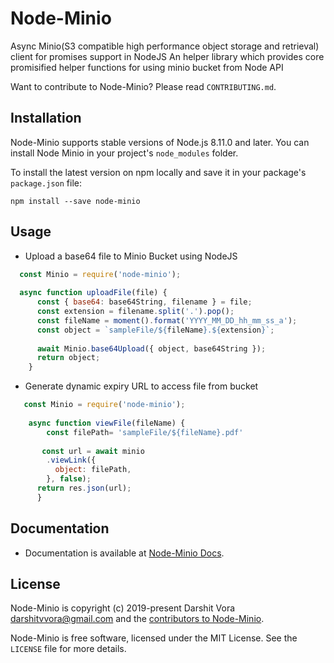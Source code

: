 # Node-Minio
Async Minio(S3 compatible high performance object storage and retrieval) client for promises support in NodeJS
An helper library which provides core promisified helper functions for using minio bucket from Node API

Want to contribute to Node-Minio? Please read `CONTRIBUTING.md`.

Installation
----------------------

Node-Minio supports stable versions of Node.js 8.11.0 and later. You can install
Node Minio in your project's `node_modules` folder.

To install the latest version on npm locally and save it in your package's
`package.json` file:

    npm install --save node-minio

## Usage
+ Upload a base64 file to Minio Bucket using NodeJS
``` javascript
  const Minio = require('node-minio');
 
  async function uploadFile(file) {
      const { base64: base64String, filename } = file;
      const extension = filename.split('.').pop();
      const fileName = moment().format('YYYY_MM_DD_hh_mm_ss_a');
      const object = `sampleFile/${fileName}.${extension}`;
 
      await Minio.base64Upload({ object, base64String });
      return object;
    }
```
+ Generate dynamic expiry URL to access file from bucket
``` javascript
   const Minio = require('node-minio');
   
    async function viewFile(fileName) {
        const filePath= 'sampleFile/${fileName}.pdf'
   
       const url = await minio
        .viewLink({
          object: filePath,
        }, false);
      return res.json(url);
      }
```


## Documentation
+ Documentation is available at [Node-Minio Docs](https://darshitvvora.github.io/node-minio/index.html).

## License

Node-Minio is copyright (c) 2019-present Darshit Vora <darshitvvora@gmail.com> and
the [contributors to Node-Minio](https://github.com/darshitvvora/node-minio/graphs/contributors).

Node-Minio is free software, licensed under the MIT License. See the
`LICENSE` file for more details.